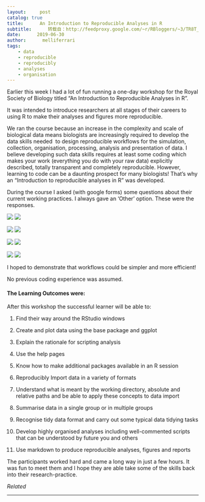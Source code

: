 ```yaml
---
layout:     post
catalog: true
title:      An Introduction to Reproducible Analyses in R
subtitle:      转载自：http://feedproxy.google.com/~r/RBloggers/~3/TR8T_Jt_PYU/
date:      2019-06-30
author:      melliferrari
tags:
    - data
    - reproducible
    - reproducibly
    - analyses
    - organisation
---
```






Earlier this week I had a lot of fun running a one-day workshop for the Royal Society of Biology titled “An Introduction to Reproducible Analyses in R”.

It was intended to introduce researchers at all stages of their careers to using R to make their analyses and figures more reproducible.

We ran the course because an increase in the complexity and scale of biological data means biologists are increasingly required to develop the data skills needed  to design reproducible workflows for the simulation, collection, organisation, processing, analysis and presentation of data. I believe developing such data skills requires at least some coding which makes your work (everything you do with your raw data) explicitly described, totally transparent and completely reproducible. However, learning to code can be a daunting prospect for many biologists! That’s why an “Introduction to reproducible analyses in R” was developed. 

During the course I asked (with google forms) some questions about their current working practices. I always gave an ‘Other’ option. These were the responses.

![](https://buzzrbeeline.files.wordpress.com/2019/06/analyse.png?w=456&is-pending-load=1)
![](https://buzzrbeeline.files.wordpress.com/2019/06/analyse.png?w=456)


![](https://buzzrbeeline.files.wordpress.com/2019/06/plot.png?w=456&is-pending-load=1)
![](https://buzzrbeeline.files.wordpress.com/2019/06/plot.png?w=456)


![](https://buzzrbeeline.files.wordpress.com/2019/06/write.png?w=456&is-pending-load=1)
![](https://buzzrbeeline.files.wordpress.com/2019/06/write.png?w=456)


![](https://buzzrbeeline.files.wordpress.com/2019/06/process.png?w=456&is-pending-load=1)
![](https://buzzrbeeline.files.wordpress.com/2019/06/process.png?w=456)


I hoped to demonstrate that workflows could be simpler and more efficient!

No previous coding experience was assumed.

#### The Learning Outcomes were:

After this workshop the successful learner will be able to:

1. Find their way around the RStudio windows

1. Create and plot data using the base package and ggplot

1. Explain the rationale for scripting analysis

1. Use the help pages

1. Know how to make additional packages available in an R session

1. Reproducibly Import data in a variety of formats

1. Understand what is meant by the working directory, absolute and relative paths and be able to apply these concepts to data import

1. Summarise data in a single group or in multiple groups

1. Recognise tidy data format and carry out some typical data tidying tasks

1. Develop highly organised analyses including well-commented scripts that can be understood by future you and others

1. Use markdown to produce reproducible analyses, figures and reports


The participants worked hard and came a long way in just a few hours. It was fun to meet them and I hope they are able take some of the skills back into their research-practice.


*Related*







---
